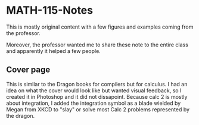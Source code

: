 # MATH-115-Notes

This is mostly original content with a few figures and examples coming from the professor. 

Moreover, the professor wanted me to share these note to the entire class and apparently it helped a few people.

## Cover page
This is similar to the Dragon books for compilers but for calculus. I had an idea on what the cover would look like but wanted visual feedback, so I created it in Photoshop and it did not dissapoint. Because calc 2 is mostly about integration, I added the integration symbol as a blade wielded by Megan from XKCD to "slay" or solve most Calc 2 problems represented by the dragon. 
